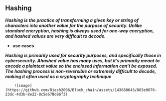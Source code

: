 ## Hashing

***Hashing is the practice of transforming a given key or string of characters into another value for the purpose of security. Unlike standard encryption, hashing is always used for one-way encryption, and hashed values are very difficult to decode.***

  - **use cases**
    
   ***Hashing is primarily used for security purposes, and specifically those in cybersecurity. Ahashed 
     value has many uses, but it’s primarily meant to encode a plaintext value so the enclosed 
    information can’t be exposed. The hashing process is non-reversible or extremely difficult to 
    decode, making it often used as a cryptography technique***



    
        ![image](https://github.com/Rjesh2006/Block_chain/assets/143868643/885e9076-23dc-4d3b-8e22-8c5e678d86f3)
